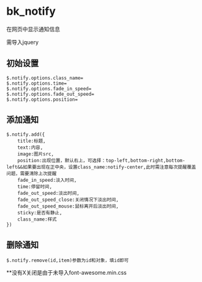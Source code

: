 # bk_notify
在网页中显示通知信息

需导入jquery

## 初始设置
```
$.notify.options.class_name=
$.notify.options.time=
$.notify.options.fade_in_speed=
$.notify.options.fade_out_speed=
$.notify.options.position=
```
## 添加通知
```
$.notify.add({
	title:标题,
	text:内容,
	image:图片src,
	position:出现位置，默认右上，可选择：top-left,bottom-right,bottom-left&&如果要出现在正中央，设置class_name:notify-center,此时需注意每次提醒覆盖问题，需要清除上次提醒
	fade_in_speed:淡入时间,
	time:停留时间,
	fade_out_speed:淡出时间,
	fade_out_speed_close:关闭情况下淡出时间,
	fade_out_speed_mouse:鼠标离开后淡出时间,
	sticky:是否有静止,
	class_name:样式
})
```
## 删除通知
```
$.notify.remove(id,item)参数为id和对象，填id即可
```

**没有X关闭是由于未导入font-awesome.min.css

